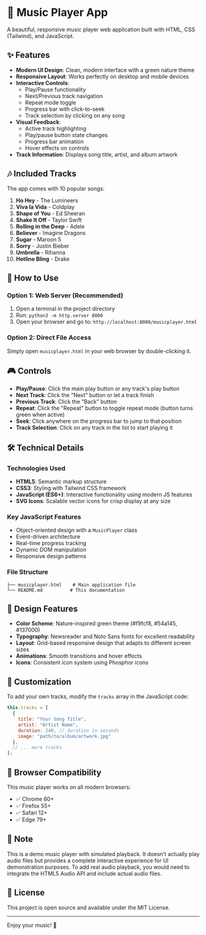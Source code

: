# 🎵 Music Player App

A beautiful, responsive music player web application built with HTML, CSS (Tailwind), and JavaScript.

## ✨ Features

- **Modern UI Design**: Clean, modern interface with a green nature theme
- **Responsive Layout**: Works perfectly on desktop and mobile devices
- **Interactive Controls**: 
  - Play/Pause functionality
  - Next/Previous track navigation
  - Repeat mode toggle
  - Progress bar with click-to-seek
  - Track selection by clicking on any song
- **Visual Feedback**: 
  - Active track highlighting
  - Play/pause button state changes
  - Progress bar animation
  - Hover effects on controls
- **Track Information**: Displays song title, artist, and album artwork

## 🎶 Included Tracks

The app comes with 10 popular songs:

1. **Ho Hey** - The Lumineers
2. **Viva la Vida** - Coldplay  
3. **Shape of You** - Ed Sheeran
4. **Shake It Off** - Taylor Swift
5. **Rolling in the Deep** - Adele
6. **Believer** - Imagine Dragons
7. **Sugar** - Maroon 5
8. **Sorry** - Justin Bieber
9. **Umbrella** - Rihanna
10. **Hotline Bling** - Drake

## 🚀 How to Use

### Option 1: Web Server (Recommended)
1. Open a terminal in the project directory
2. Run: `python3 -m http.server 8000`
3. Open your browser and go to: `http://localhost:8000/musicplayer.html`

### Option 2: Direct File Access
Simply open `musicplayer.html` in your web browser by double-clicking it.

## 🎮 Controls

- **Play/Pause**: Click the main play button or any track's play button
- **Next Track**: Click the "Next" button or let a track finish
- **Previous Track**: Click the "Back" button  
- **Repeat**: Click the "Repeat" button to toggle repeat mode (button turns green when active)
- **Seek**: Click anywhere on the progress bar to jump to that position
- **Track Selection**: Click on any track in the list to start playing it

## 🛠️ Technical Details

### Technologies Used
- **HTML5**: Semantic markup structure
- **CSS3**: Styling with Tailwind CSS framework
- **JavaScript (ES6+)**: Interactive functionality using modern JS features
- **SVG Icons**: Scalable vector icons for crisp display at any size

### Key JavaScript Features
- Object-oriented design with a `MusicPlayer` class
- Event-driven architecture
- Real-time progress tracking
- Dynamic DOM manipulation
- Responsive design patterns

### File Structure
```
├── musicplayer.html    # Main application file
└── README.md          # This documentation
```

## 🎨 Design Features

- **Color Scheme**: Nature-inspired green theme (#f9fcf8, #54a145, #137000)
- **Typography**: Newsreader and Noto Sans fonts for excellent readability
- **Layout**: Grid-based responsive design that adapts to different screen sizes
- **Animations**: Smooth transitions and hover effects
- **Icons**: Consistent icon system using Phosphor icons

## 🔧 Customization

To add your own tracks, modify the `tracks` array in the JavaScript code:

```javascript
this.tracks = [
  {
    title: "Your Song Title",
    artist: "Artist Name", 
    duration: 240, // duration in seconds
    image: "path/to/album/artwork.jpg"
  },
  // ... more tracks
];
```

## 📱 Browser Compatibility

This music player works on all modern browsers:
- ✅ Chrome 60+
- ✅ Firefox 55+
- ✅ Safari 12+
- ✅ Edge 79+

## 🚧 Note

This is a demo music player with simulated playback. It doesn't actually play audio files but provides a complete interactive experience for UI demonstration purposes. To add real audio playback, you would need to integrate the HTML5 Audio API and include actual audio files.

## 📄 License

This project is open source and available under the MIT License.

---

Enjoy your music! 🎵
